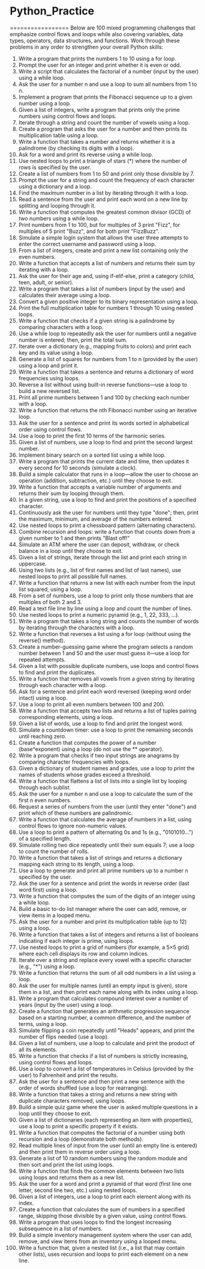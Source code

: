 # Python_Practice
=================
Below are 100 mixed programming challenges that emphasize control flows and loops while also covering variables, data types, operators, data structures, and functions. Work through these problems in any order to strengthen your overall Python skills:

1. Write a program that prints the numbers 1 to 10 using a for loop.
2. Prompt the user for an integer and print whether it is even or odd.
3. Write a script that calculates the factorial of a number (input by the user) using a while loop.
4. Ask the user for a number n and use a loop to sum all numbers from 1 to n.
5. Implement a program that prints the Fibonacci sequence up to a given number using a loop.
6. Given a list of integers, write a program that prints only the prime numbers using control flows and loops.
7. Iterate through a string and count the number of vowels using a loop.
8. Create a program that asks the user for a number and then prints its multiplication table using a loop.
9. Write a function that takes a number and returns whether it is a palindrome (by checking its digits with a loop).
10. Ask for a word and print its reverse using a while loop.
11. Use nested loops to print a triangle of stars (*) where the number of rows is specified by the user.
12. Create a list of numbers from 1 to 50 and print only those divisible by 7.
13. Prompt the user for a string and count the frequency of each character using a dictionary and a loop.
14. Find the maximum number in a list by iterating through it with a loop.
15. Read a sentence from the user and print each word on a new line by splitting and looping through it.
16. Write a function that computes the greatest common divisor (GCD) of two numbers using a while loop.
17. Print numbers from 1 to 100, but for multiples of 3 print "Fizz", for multiples of 5 print "Buzz", and for both print "FizzBuzz".
18. Simulate a simple login system that allows the user three attempts to enter the correct username and password using a loop.
19. From a list of integers, create and print a new list containing only the even numbers.
20. Write a function that accepts a list of numbers and returns their sum by iterating with a loop.
21. Ask the user for their age and, using if-elif-else, print a category (child, teen, adult, or senior).
22. Write a program that takes a list of numbers (input by the user) and calculates their average using a loop.
23. Convert a given positive integer to its binary representation using a loop.
24. Print the full multiplication table for numbers 1 through 10 using nested loops.
25. Write a function that checks if a given string is a palindrome by comparing characters with a loop.
26. Use a while loop to repeatedly ask the user for numbers until a negative number is entered; then, print the total sum.
27. Iterate over a dictionary (e.g., mapping fruits to colors) and print each key and its value using a loop.
28. Generate a list of squares for numbers from 1 to n (provided by the user) using a loop and print it.
29. Write a function that takes a sentence and returns a dictionary of word frequencies using loops.
30. Reverse a list without using built-in reverse functions—use a loop to build a new reversed list.
31. Print all prime numbers between 1 and 100 by checking each number with a loop.
32. Write a function that returns the nth Fibonacci number using an iterative loop.
33. Ask the user for a sentence and print its words sorted in alphabetical order using control flows.
34. Use a loop to print the first 10 terms of the harmonic series.
35. Given a list of numbers, use a loop to find and print the second largest number.
36. Implement binary search on a sorted list using a while loop.
37. Write a program that prints the current date and time, then updates it every second for 10 seconds (simulate a clock).
38. Build a simple calculator that runs in a loop—allow the user to choose an operation (addition, subtraction, etc.) until they choose to exit.
39. Write a function that accepts a variable number of arguments and returns their sum by looping through them.
40. In a given string, use a loop to find and print the positions of a specified character.
41. Continuously ask the user for numbers until they type "done"; then, print the maximum, minimum, and average of the numbers entered.
42. Use nested loops to print a chessboard pattern (alternating characters).
43. Combine recursion and loops: write a function that counts down from a given number to 1 and then prints "Blast off!"
44. Simulate an ATM where the user can deposit, withdraw, or check balance in a loop until they choose to exit.
45. Given a list of strings, iterate through the list and print each string in uppercase.
46. Using two lists (e.g., list of first names and list of last names), use nested loops to print all possible full names.
47. Write a function that returns a new list with each number from the input list squared, using a loop.
48. From a set of numbers, use a loop to print only those numbers that are multiples of both 2 and 3.
49. Read a text file line by line using a loop and count the number of lines.
50. Use nested loops to print a numeric pyramid (e.g., 1, 22, 333, …).
51. Write a program that takes a long string and counts the number of words by iterating through the characters with a loop.
52. Write a function that reverses a list using a for loop (without using the reverse() method).
53. Create a number-guessing game where the program selects a random number between 1 and 50 and the user must guess it—use a loop for repeated attempts.
54. Given a list with possible duplicate numbers, use loops and control flows to find and print the duplicates.
55. Write a function that removes all vowels from a given string by iterating through each character with a loop.
56. Ask for a sentence and print each word reversed (keeping word order intact) using a loop.
57. Use a loop to print all even numbers between 100 and 200.
58. Write a function that accepts two lists and returns a list of tuples pairing corresponding elements, using a loop.
59. Given a list of words, use a loop to find and print the longest word.
60. Simulate a countdown timer: use a loop to print the remaining seconds until reaching zero.
61. Create a function that computes the power of a number (base^exponent) using a loop (do not use the ** operator).
62. Write a program that checks if two input strings are anagrams by comparing character frequencies with loops.
63. Given a dictionary of student names and grades, use a loop to print the names of students whose grades exceed a threshold.
64. Write a function that flattens a list of lists into a single list by looping through each sublist.
65. Ask the user for a number n and use a loop to calculate the sum of the first n even numbers.
66. Request a series of numbers from the user (until they enter "done") and print which of these numbers are palindromic.
67. Write a function that calculates the average of numbers in a list, using control flows to ignore non-numeric values.
68. Use a loop to print a pattern of alternating 0s and 1s (e.g., "0101010...") of a specified length.
69. Simulate rolling two dice repeatedly until their sum equals 7; use a loop to count the number of rolls.
70. Write a function that takes a list of strings and returns a dictionary mapping each string to its length, using a loop.
71. Use a loop to generate and print all prime numbers up to a number n specified by the user.
72. Ask the user for a sentence and print the words in reverse order (last word first) using a loop.
73. Write a function that computes the sum of the digits of an integer using a while loop.
74. Build a basic to-do list manager where the user can add, remove, or view items in a looped menu.
75. Ask the user for a number and print its multiplication table (up to 12) using a loop.
76. Write a function that takes a list of integers and returns a list of booleans indicating if each integer is prime, using loops.
77. Use nested loops to print a grid of numbers (for example, a 5×5 grid) where each cell displays its row and column indices.
78. Iterate over a string and replace every vowel with a specific character (e.g., "*") using a loop.
79. Write a function that returns the sum of all odd numbers in a list using a loop.
80. Ask the user for multiple names (until an empty input is given), store them in a list, and then print each name along with its index using a loop.
81. Write a program that calculates compound interest over a number of years (input by the user) using a loop.
82. Create a function that generates an arithmetic progression sequence based on a starting number, a common difference, and the number of terms, using a loop.
83. Simulate flipping a coin repeatedly until "Heads" appears, and print the number of flips needed (use a loop).
84. Given a list of numbers, use a loop to calculate and print the product of all its elements.
85. Write a function that checks if a list of numbers is strictly increasing, using control flows and loops.
86. Use a loop to convert a list of temperatures in Celsius (provided by the user) to Fahrenheit and print the results.
87. Ask the user for a sentence and then print a new sentence with the order of words shuffled (use a loop for rearranging).
88. Write a function that takes a string and returns a new string with duplicate characters removed, using loops.
89. Build a simple quiz game where the user is asked multiple questions in a loop until they choose to exit.
90. Given a list of dictionaries (each representing an item with properties), use a loop to print a specific property if it exists.
91. Write a function that computes the factorial of a number using both recursion and a loop (demonstrate both methods).
92. Read multiple lines of input from the user (until an empty line is entered) and then print them in reverse order using a loop.
93. Generate a list of 10 random numbers using the random module and then sort and print the list using loops.
94. Write a function that finds the common elements between two lists using loops and returns them as a new list.
95. Ask the user for a word and print a pyramid of that word (first line one letter, second line two, etc.) using nested loops.
96. Given a list of integers, use a loop to print each element along with its index.
97. Create a function that calculates the sum of numbers in a specified range, skipping those divisible by a given value, using control flows.
98. Write a program that uses loops to find the longest increasing subsequence in a list of numbers.
99. Build a simple inventory management system where the user can add, remove, and view items from an inventory using a looped menu.
100. Write a function that, given a nested list (i.e., a list that may contain other lists), uses recursion and loops to print each element on a new line.

